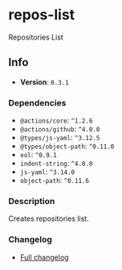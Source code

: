 # repos-list

Repositories List

## Info

- **Version**: `0.3.1`

### Dependencies

- `@actions/core`: `^1.2.6`
- `@actions/github`: `^4.0.0`
- `@types/js-yaml`: `^3.12.5`
- `@types/object-path`: `^0.11.0`
- `eol`: `^0.9.1`
- `indent-string`: `^4.0.0`
- `js-yaml`: `^3.14.0`
- `object-path`: `^0.11.6`


### Description

Creates repositories list.

### Changelog

- [Full changelog](changelog.md)
